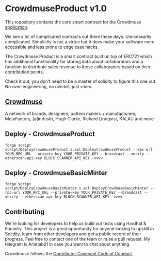# CrowdmuseProduct v1.0

This repository contains the core smart contract for the Crowdmuse [application](https://www.crowdmuse.xyz/).

We see a lot of complicated contracts out there these days. Unncessarily complicated. Simplicity is not a virtue but it does make your software more accessible and less prone to edge case hacks.

The Crowdmuse Product is a smart contract built on top of ERC721 which has additional functionality for storing data about collaborators and a function to distribute sales revenue to these collaborators based on their contribution points.

Check it out, you don't need to be a master of solidity to figure this one out. No over-engineering, no overkill, just vibes.

## [Crowdmuse](https://www.crowdmuse.com/)

A network of brands, designers, pattern makers + manufacturers; MetaFactory, [a]industri, Hugh Clarke, Rickard Lindqvist, KALAU and more

## Deploy - CrowdmuseProduct

```
forge script script/DeployCrowdmuseProduct.s.sol:DeployCrowdmuseProduct --rpc-url YOUR_RPC_URL --private-key YOUR_PRIVATE_KEY --broadcast --verify --etherscan-api-key BLOCK_SCANNER_API_KEY -vvvv
```

## Deploy - CrowdmuseBasicMinter

```
forge script script/DeployCrowdmuseBasicMinter.s.sol:DeployCrowdmuseBasicMinter --rpc-url YOUR_RPC_URL --private-key YOUR_PRIVATE_KEY --broadcast --verify --etherscan-api-key BLOCK_SCANNER_API_KEY -vvvv
```

## Contributing

We're looking for developers to help us build out tests using Hardhat & Foundry. This project is a great opportunity for anyone looking to upskill in Solidity, learn from other developers and get a public record of their progress. Feel free to contact one of the team or raise a pull request. My telegram is Amirjab21 in case you want to chat about anything.

Crowdmuse follows the [Contributor Covenant Code of Conduct](https://www.contributor-covenant.org/version/1/4/code-of-conduct).
